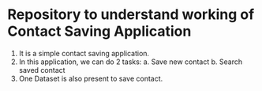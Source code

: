 # Repository to understand working of Contact Saving Application

1. It is a simple contact saving application.
2. In this application, we can do 2 tasks:
	a. Save new contact
	b. Search saved contact
3. One Dataset is also present to save contact.
